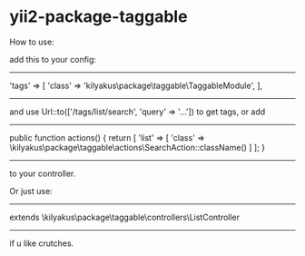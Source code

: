 # yii2-package-taggable

How to use:

add this to your config:

----------------------------------------------------------------------------

'tags' => [
    'class' => 'kilyakus\package\taggable\TaggableModule',
],

----------------------------------------------------------------------------

and use Url::to(['/tags/list/search', 'query' => '...']) to get tags, or add

----------------------------------------------------------------------------

public function actions()
{
    return [
        'list' => [
            'class' => \kilyakus\package\taggable\actions\SearchAction::className()
        ]
    ];
}

----------------------------------------------------------------------------

to your controller.




Or just use:

----------------------------------------------------------------------------

extends \kilyakus\package\taggable\controllers\ListController

----------------------------------------------------------------------------

if u like crutches.